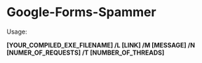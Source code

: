 # Google-Forms-Spammer

Usage: 

**[YOUR_COMPILED_EXE_FILENAME] /L [LINK] /M [MESSAGE] /N [NUMER_OF_REQUESTS] /T [NUMBER_OF_THREADS]**
